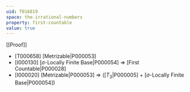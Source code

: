```yaml
---
uid: T016819
space: the-irrational-numbers
property: first-countable
value: true
---
```

[[Proof]]

* [T000658] [Metrizable|P000053]
* [I000130] [$\sigma$-Locally Finite Base|P000054] => [First Countable|P000028]
* [I000020] [Metrizable|P000053] => ([$T_3$|P000005] + [$\sigma$-Locally Finite Base|P000054])

